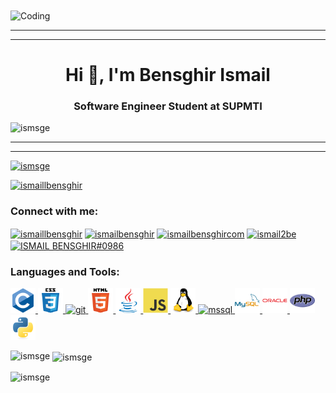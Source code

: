  <img align="center" alt="Coding" width="400px" src="(https://preview.redd.it/bpxxqqvps4h91.gif)">
<hr>
<hr>
<h1 align="center">Hi 👋, I'm Bensghir Ismail</h1>
<h3 align="center">Software Engineer Student at SUPMTI</h3>
<p align="left"> <img src="https://komarev.com/ghpvc/?username=ismsge&label=Profile%20views&color=0e75b6&style=flat" alt="ismsge" /> </p>
<hr>
<hr>

<p align="left"> <a href="https://github.com/ryo-ma/github-profile-trophy"><img src="https://github-profile-trophy.vercel.app/?username=ismsge" alt="ismsge" /></a> </p>

<p align="left"> <a href="https://twitter.com/ismaillbensghir" target="blank"><img src="https://img.shields.io/twitter/follow/ismaillbensghir?logo=twitter&style=for-the-badge" alt="ismaillbensghir" /></a> </p>

<h3 align="left">Connect with me:</h3>

<p align="left">
<a href="https://twitter.com/ismaillbensghir" target="blank"><img align="center" src="https://raw.githubusercontent.com/rahuldkjain/github-profile-readme-generator/master/src/images/icons/Social/twitter.svg" alt="ismaillbensghir" height="30" width="40" /></a>
<a href="https://linkedin.com/in/ismailbensghir" target="blank"><img align="center" src="https://raw.githubusercontent.com/rahuldkjain/github-profile-readme-generator/master/src/images/icons/Social/linked-in-alt.svg" alt="ismailbensghir" height="30" width="40" /></a>
<a href="https://fb.com/ismailbensghircom" target="blank"><img align="center" src="https://raw.githubusercontent.com/rahuldkjain/github-profile-readme-generator/master/src/images/icons/Social/facebook.svg" alt="ismailbensghircom" height="30" width="40" /></a>
<a href="https://instagram.com/ismail2be" target="blank"><img align="center" src="https://raw.githubusercontent.com/rahuldkjain/github-profile-readme-generator/master/src/images/icons/Social/instagram.svg" alt="ismail2be" height="30" width="40" /></a>
<a href="https://discord.gg/ISMAIL BENSGHIR#0986" target="blank"><img align="center" src="https://raw.githubusercontent.com/rahuldkjain/github-profile-readme-generator/master/src/images/icons/Social/discord.svg" alt="ISMAIL BENSGHIR#0986" height="30" width="40" /></a>
</p>

<h3 align="left">Languages and Tools:</h3>
<p align="left"> <a href="https://www.cprogramming.com/" target="_blank" rel="noreferrer"> <img src="https://raw.githubusercontent.com/devicons/devicon/master/icons/c/c-original.svg" alt="c" width="40" height="40"/> </a> <a href="https://www.w3schools.com/css/" target="_blank" rel="noreferrer"> <img src="https://raw.githubusercontent.com/devicons/devicon/master/icons/css3/css3-original-wordmark.svg" alt="css3" width="40" height="40"/> </a> <a href="https://git-scm.com/" target="_blank" rel="noreferrer"> <img src="https://www.vectorlogo.zone/logos/git-scm/git-scm-icon.svg" alt="git" width="40" height="40"/> </a> <a href="https://www.w3.org/html/" target="_blank" rel="noreferrer"> <img src="https://raw.githubusercontent.com/devicons/devicon/master/icons/html5/html5-original-wordmark.svg" alt="html5" width="40" height="40"/> </a> <a href="https://www.java.com" target="_blank" rel="noreferrer"> <img src="https://raw.githubusercontent.com/devicons/devicon/master/icons/java/java-original.svg" alt="java" width="40" height="40"/> </a> <a href="https://developer.mozilla.org/en-US/docs/Web/JavaScript" target="_blank" rel="noreferrer"> <img src="https://raw.githubusercontent.com/devicons/devicon/master/icons/javascript/javascript-original.svg" alt="javascript" width="40" height="40"/> </a> <a href="https://www.linux.org/" target="_blank" rel="noreferrer"> <img src="https://raw.githubusercontent.com/devicons/devicon/master/icons/linux/linux-original.svg" alt="linux" width="40" height="40"/> </a> <a href="https://www.microsoft.com/en-us/sql-server" target="_blank" rel="noreferrer"> <img src="https://www.svgrepo.com/show/303229/microsoft-sql-server-logo.svg" alt="mssql" width="40" height="40"/> </a> <a href="https://www.mysql.com/" target="_blank" rel="noreferrer"> <img src="https://raw.githubusercontent.com/devicons/devicon/master/icons/mysql/mysql-original-wordmark.svg" alt="mysql" width="40" height="40"/> </a> <a href="https://www.oracle.com/" target="_blank" rel="noreferrer"> <img src="https://raw.githubusercontent.com/devicons/devicon/master/icons/oracle/oracle-original.svg" alt="oracle" width="40" height="40"/> </a> <a href="https://www.php.net" target="_blank" rel="noreferrer"> <img src="https://raw.githubusercontent.com/devicons/devicon/master/icons/php/php-original.svg" alt="php" width="40" height="40"/> </a> <a href="https://www.python.org" target="_blank" rel="noreferrer"> <img src="https://raw.githubusercontent.com/devicons/devicon/master/icons/python/python-original.svg" alt="python" width="40" height="40"/> </a> </p>

<p><img align="left" src="https://github-readme-stats.vercel.app/api/top-langs?username=ismsge&show_icons=true&locale=en&layout=compact" alt="ismsge" /></p>

<p>&nbsp;<img align="center" src="https://github-readme-stats.vercel.app/api?username=ismsge&show_icons=true&locale=en" alt="ismsge" /></p>

<p><img align="center" src="https://github-readme-streak-stats.herokuapp.com/?user=ismsge&" alt="ismsge" /></p>
